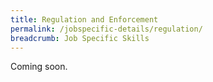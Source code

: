 ```yaml
---
title: Regulation and Enforcement
permalink: /jobspecific-details/regulation/
breadcrumb: Job Specific Skills
---
```

Coming soon.
